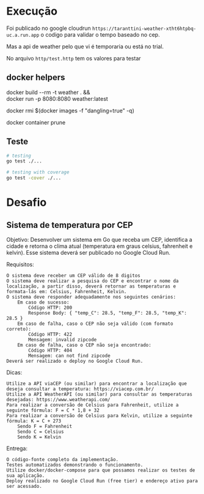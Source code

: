 # Execução

Foi publicado no google cloudrun `https://taranttini-weather-xtht6htpbq-uc.a.run.app` o codigo para validar o tempo baseado no cep.

Mas a api de weather pelo que vi é temporaria ou está no trial.

No arquivo `http/test.http` tem os valores para testar


## docker helpers

docker build --rm -t weather . && \
docker run -p 8080:8080  weather:latest 

docker rmi $(docker images -f "dangling=true" -q)

docker container prune

## Teste

```sh
# testing
go test ./...

# testing with coverage
go test -cover ./...
```

# Desafio

## Sistema de temperatura por CEP

Objetivo: Desenvolver um sistema em Go que receba um CEP, identifica a cidade e retorna o clima atual (temperatura em graus celsius, fahrenheit e kelvin). Esse sistema deverá ser publicado no Google Cloud Run.

Requisitos:

    O sistema deve receber um CEP válido de 8 digitos
    O sistema deve realizar a pesquisa do CEP e encontrar o nome da localização, a partir disso, deverá retornar as temperaturas e formata-lás em: Celsius, Fahrenheit, Kelvin.
    O sistema deve responder adequadamente nos seguintes cenários:
        Em caso de sucesso:
            Código HTTP: 200
            Response Body: { "temp_C": 28.5, "temp_F": 28.5, "temp_K": 28.5 }
        Em caso de falha, caso o CEP não seja válido (com formato correto):
            Código HTTP: 422
            Mensagem: invalid zipcode
        ​​​Em caso de falha, caso o CEP não seja encontrado:
            Código HTTP: 404
            Mensagem: can not find zipcode
    Deverá ser realizado o deploy no Google Cloud Run.

Dicas:

    Utilize a API viaCEP (ou similar) para encontrar a localização que deseja consultar a temperatura: https://viacep.com.br/
    Utilize a API WeatherAPI (ou similar) para consultar as temperaturas desejadas: https://www.weatherapi.com/
    Para realizar a conversão de Celsius para Fahrenheit, utilize a seguinte fórmula: F = C * 1,8 + 32
    Para realizar a conversão de Celsius para Kelvin, utilize a seguinte fórmula: K = C + 273
        Sendo F = Fahrenheit
        Sendo C = Celsius
        Sendo K = Kelvin

Entrega:

    O código-fonte completo da implementação.
    Testes automatizados demonstrando o funcionamento.
    Utilize docker/docker-compose para que possamos realizar os testes de sua aplicação.
    Deploy realizado no Google Cloud Run (free tier) e endereço ativo para ser acessado.
